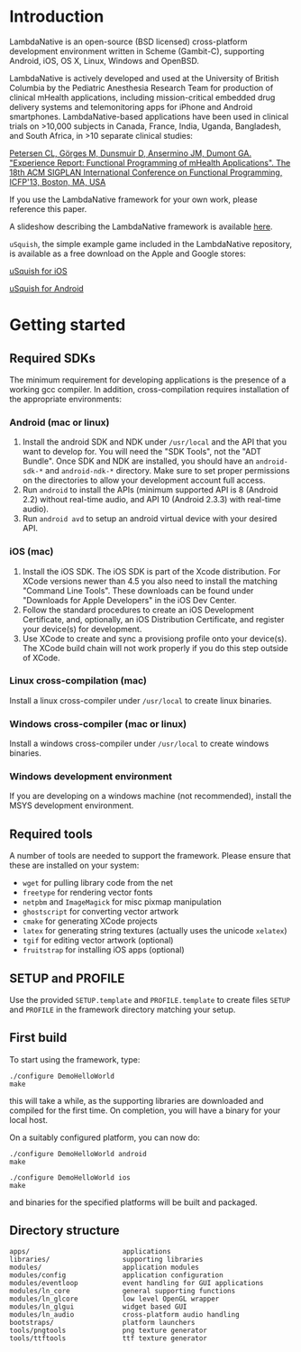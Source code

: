 # Introduction

LambdaNative is an open-source (BSD licensed) cross-platform
development environment written in Scheme (Gambit-C), supporting
Android, iOS, OS X, Linux, Windows and OpenBSD.

LambdaNative is actively developed and used at the
University of British Columbia by the Pediatric Anesthesia
Research Team for production of clinical mHealth
applications, including mission-critical embedded drug
delivery systems and telemonitoring apps for iPhone
and Android smartphones.  LambdaNative-based applications
have been used in clinical trials on >10,000 subjects in
Canada, France, India, Uganda, Bangladesh, and South
Africa, in >10 separate clinical studies:

[Petersen CL, Görges M, Dunsmuir D, Ansermino JM, Dumont GA. "Experience Report: Functional Programming of mHealth Applications". The 18th ACM SIGPLAN International Conference on Functional Programming, ICFP'13, Boston, MA, USA](http://ecem.ece.ubc.ca/~cpetersen/lambdanative_icfp13.pdf)

If you use the LambdaNative framework for your own work, please reference this paper.

A slideshow describing the LambdaNative framework is available [here](https://github.com/part-cw/lambdanative/blob/master/docs/LambdaNative.pdf?raw=true).

`uSquish`, the simple example game included in the LambdaNative repository,
is available as a free download on the Apple and Google stores:

[uSquish for iOS](https://itunes.apple.com/us/app/usquish/id647308142)

[uSquish for Android](https://play.google.com/store/apps/details?id=ca.bccw.usquish)

# Getting started

## Required SDKs

The minimum requirement for developing applications is the
presence of a working gcc compiler. In addition,
cross-compilation requires installation of the appropriate
environments:

### Android (mac or linux) 
1. Install the android SDK and NDK under `/usr/local` and the
API that you want to develop for.  You will need the "SDK
Tools", not the "ADT Bundle".  Once SDK and NDK are
installed, you should have an `android-sdk-*` and
`android-ndk-*` directory.  Make sure to set proper
permissions on the directories to allow your development
account full access.
2. Run `android` to install the APIs (minimum supported API is
8 (Android 2.2) without real-time audio, and API 10 (Android
2.3.3) with real-time audio).
3. Run `android avd` to setup an android virtual device with
your desired API.

### iOS (mac)
1. Install the iOS SDK. The iOS SDK is part of the Xcode
distribution. For XCode versions newer than 4.5 you also
need to install the matching "Command Line Tools". These
downloads can be found under "Downloads for Apple
Developers" in the iOS Dev Center.
2. Follow the standard procedures to create an iOS
Development Certificate, and, optionally, an iOS
Distribution Certificate, and register your device(s) for 
development.
3. Use XCode to create and sync a provisiong profile onto
your device(s). The XCode build chain will not work properly
if you do this step outside of XCode.

### Linux cross-compilation (mac)
Install a linux cross-compiler under `/usr/local` to create
linux binaries.

### Windows cross-compiler (mac or linux)
Install a windows cross-compiler under `/usr/local` to
create windows binaries.

### Windows development environment
If you are developing on a windows machine (not
recommended), install the MSYS development environment.

## Required tools

A number of tools are needed to support the framework.
Please ensure that these are installed on your system:

* `wget` for pulling library code from the net
* `freetype` for rendering vector fonts
* `netpbm` and `ImageMagick` for misc pixmap manipulation
* `ghostscript` for converting vector artwork
* `cmake` for generating XCode projects
* `latex` for generating string textures (actually uses the unicode `xelatex`)
* `tgif` for editing vector artwork (optional)
* `fruitstrap` for installing iOS apps (optional)

## SETUP and PROFILE

Use the provided `SETUP.template` and `PROFILE.template` to
create files `SETUP` and `PROFILE` in the framework
directory matching your setup.

## First build

To start using the framework, type:

    ./configure DemoHelloWorld
    make

this will take a while, as the supporting libraries are
downloaded and compiled for the first time. On completion,
you will have a binary for your local host.

On a suitably configured platform, you can now do:
    
    ./configure DemoHelloWorld android
    make

    ./configure DemoHelloWorld ios
    make

and binaries for the specified platforms will be built and
packaged.

## Directory structure

    apps/                       applications
    libraries/                  supporting libraries
    modules/                    application modules
    modules/config              application configuration
    modules/eventloop           event handling for GUI applications
    modules/ln_core             general supporting functions
    modules/ln_glcore           low level OpenGL wrapper
    modules/ln_glgui            widget based GUI
    modules/ln_audio            cross-platform audio handling
    bootstraps/                 platform launchers
    tools/pngtools              png texture generator
    tools/ttftools              ttf texture generator

